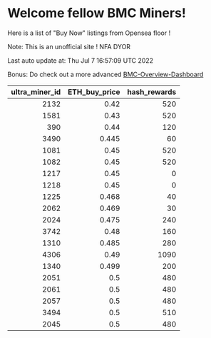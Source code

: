 # Welcome fellow BMC Miners!
Here is a list of "Buy Now" listings from Opensea floor !

Note: This is an unofficial site ! NFA DYOR

Last auto update at: Thu Jul  7 16:57:09 UTC 2022

Bonus: Do check out a more advanced [BMC-Overview-Dashboard](https://dune.com/defifunk/BMC-Overview-Dashboard)


|   ultra_miner_id |   ETH_buy_price |   hash_rewards |
|-----------------:|----------------:|---------------:|
|             2132 |           0.42  |            520 |
|             1581 |           0.43  |            520 |
|              390 |           0.44  |            120 |
|             3490 |           0.445 |             60 |
|             1081 |           0.45  |            520 |
|             1082 |           0.45  |            520 |
|             1217 |           0.45  |              0 |
|             1218 |           0.45  |              0 |
|             1225 |           0.468 |             40 |
|             2062 |           0.469 |             30 |
|             2024 |           0.475 |            240 |
|             3742 |           0.48  |            160 |
|             1310 |           0.485 |            280 |
|             4306 |           0.49  |           1090 |
|             1340 |           0.499 |            200 |
|             2051 |           0.5   |            480 |
|             2061 |           0.5   |            480 |
|             2057 |           0.5   |            480 |
|             3494 |           0.5   |            510 |
|             2045 |           0.5   |            480 |